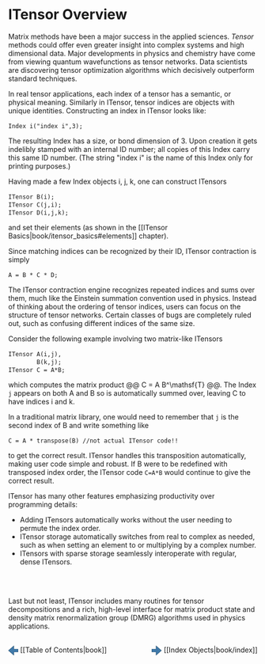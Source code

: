# ITensor Overview

Matrix methods have been a major success in the applied sciences.
*Tensor* methods could offer even greater insight
into complex systems and high dimensional data.
Major developments in physics and chemistry have come from
viewing quantum wavefunctions as tensor networks.
Data scientists are discovering tensor optimization algorithms
which decisively outperform standard techniques.

In real tensor applications, each index of a tensor has
a semantic, or physical meaning. 
Similarly in ITensor, tensor indices are objects with
unique identities. Constructing an index in ITensor looks like:

    Index i("index i",3);

The resulting Index has a size, or bond dimension of 3. Upon creation it gets
indelibly stamped with an internal ID number; all copies of this Index
carry this same ID number. (The string "index i" is the name of this Index only for
printing purposes.)

Having made a few Index objects i, j, k, one can construct ITensors

    ITensor B(i);
    ITensor C(j,i);
    ITensor D(i,j,k);

and set their elements (as shown in the [[ITensor Basics|book/itensor_basics#elements]] chapter).

Since matching indices can be recognized by their ID, ITensor contraction
is simply

    A = B * C * D;

The ITensor contraction
engine recognizes repeated indices and sums 
over them, much like the Einstein summation convention used
in physics. Instead of thinking about the ordering of tensor indices,
users can focus on the structure of tensor networks.
Certain classes of bugs are completely ruled out, such as confusing
different indices of the same size.

Consider the following example involving two matrix-like ITensors 

    ITensor A(i,j),
            B(k,j);
    ITensor C = A*B;

which computes the matrix product @@ C = A B^\mathsf{T} @@.
The Index <code style="border:none;">j</code> appears on both A and B so is automatically summed over,
leaving C to have indices i and k.

In a traditional matrix library, one would need to remember that <code style="border:none;">j</code> is
the second index of B and write something like 

    C = A * transpose(B) //not actual ITensor code!!

to get the correct result. ITensor handles this transposition automatically, 
making user code simple and robust. If B were to be redefined
with transposed index order, the ITensor code `C=A*B` would continue to give the correct result.

ITensor has many other features emphasizing productivity
over programming details:
* Adding ITensors automatically works without the user
needing to permute the index order. 
* ITensor storage automatically switches from real to complex as needed,
such as when setting an element to or multiplying by a complex number.
* ITensors with sparse storage seamlessly interoperate with regular, dense
ITensors.
<br/>
<br/>

Last but not least, ITensor includes many routines for tensor decompositions
and a rich, high-level interface for matrix product state and density matrix 
renormalization group (DMRG) algorithms used in physics applications.
<br/>
<br/>

<span style="float:left;"><img src="docs/book/images/left_arrow.png" width="20px" style="vertical-align:middle;"/> 
[[Table of Contents|book]]
</span>
<span style="float:right;"><img src="docs/book/images/right_arrow.png" width="20px" style="vertical-align:middle;"/> 
[[Index Objects|book/index]]
</span>

